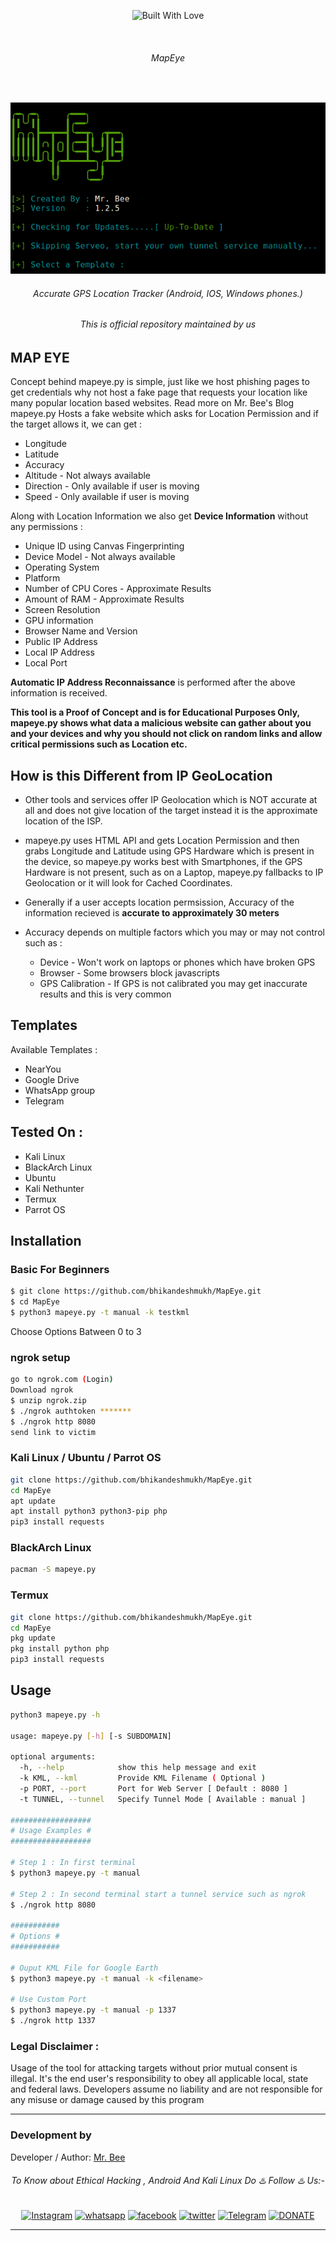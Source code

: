 
<p align=center>
  <img title="Built With Love" src="https://forthebadge.com/images/badges/built-with-love.svg"></p>

  <br>


###### <p align="center"> *MapEye*

  <br>

<p align="center"><img src="res/mapeye.png"></p>

###### <p align="center">Accurate GPS Location Tracker (Android, IOS, Windows phones.)


###### <p align="center">*This is official repository maintained by us*


## MAP EYE

Concept behind mapeye.py is simple, just like we host phishing pages to get credentials why not host a fake page that requests your location like many popular location based websites. Read more on Mr. Bee's Blog mapeye.py Hosts a fake website which asks for Location Permission and if the target allows it, we can get :

* Longitude
* Latitude
* Accuracy
* Altitude - Not always available
* Direction - Only available if user is moving
* Speed - Only available if user is moving

Along with Location Information we also get **Device Information** without any permissions :

* Unique ID using Canvas Fingerprinting
* Device Model - Not always available
* Operating System
* Platform
* Number of CPU Cores - Approximate Results
* Amount of RAM - Approximate Results
* Screen Resolution
* GPU information
* Browser Name and Version
* Public IP Address
* Local IP Address
* Local Port

**Automatic IP Address Reconnaissance** is performed after the above information is received.

**This tool is a Proof of Concept and is for Educational Purposes Only, mapeye.py shows what data a malicious website can gather about you and your devices and why you should not click on random links and allow critical permissions such as Location etc.**

## How is this Different from IP GeoLocation

* Other tools and services offer IP Geolocation which is NOT accurate at all and does not give location of the target instead it is the approximate location of the ISP.

* mapeye.py uses HTML API and gets Location Permission and then grabs Longitude and Latitude using GPS Hardware which is present in the device, so mapeye.py works best with Smartphones, if the GPS Hardware is not present, such as on a Laptop, mapeye.py fallbacks to IP Geolocation or it will look for Cached Coordinates.  

* Generally if a user accepts location permsission, Accuracy of the information recieved is **accurate to approximately 30 meters**

* Accuracy depends on multiple factors which you may or may not control such as :
  * Device - Won't work on laptops or phones which have broken GPS
  * Browser - Some browsers block javascripts
  * GPS Calibration - If GPS is not calibrated you may get inaccurate results and this is very common

## Templates

Available Templates :

* NearYou
* Google Drive
* WhatsApp group
* Telegram

## Tested On :

* Kali Linux
* BlackArch Linux
* Ubuntu
* Kali Nethunter
* Termux
* Parrot OS

## Installation

### Basic For Beginners

```bash
$ git clone https://github.com/bhikandeshmukh/MapEye.git
$ cd MapEye
$ python3 mapeye.py -t manual -k testkml
```
Choose Options Batween 0 to 3

### ngrok setup

```bash
go to ngrok.com (Login)
Download ngrok
$ unzip ngrok.zip
$ ./ngrok authtoken *******
$ ./ngrok http 8080
send link to victim
```

### Kali Linux / Ubuntu / Parrot OS

```bash
git clone https://github.com/bhikandeshmukh/MapEye.git
cd MapEye
apt update
apt install python3 python3-pip php
pip3 install requests
```

### BlackArch Linux

```bash
pacman -S mapeye.py
```

### Termux

```bash
git clone https://github.com/bhikandeshmukh/MapEye.git
cd MapEye
pkg update
pkg install python php
pip3 install requests
```

## Usage

```bash
python3 mapeye.py -h

usage: mapeye.py [-h] [-s SUBDOMAIN]

optional arguments:
  -h, --help            show this help message and exit
  -k KML, --kml         Provide KML Filename ( Optional )
  -p PORT, --port       Port for Web Server [ Default : 8080 ]
  -t TUNNEL, --tunnel   Specify Tunnel Mode [ Available : manual ]

##################
# Usage Examples #
##################

# Step 1 : In first terminal
$ python3 mapeye.py -t manual

# Step 2 : In second terminal start a tunnel service such as ngrok
$ ./ngrok http 8080

###########
# Options #
###########

# Ouput KML File for Google Earth
$ python3 mapeye.py -t manual -k <filename>

# Use Custom Port
$ python3 mapeye.py -t manual -p 1337
$ ./ngrok http 1337

```

### Legal Disclaimer :

Usage of the tool for attacking targets without prior mutual consent is illegal. It's the end user's responsibility to obey all applicable local, state and federal laws. Developers assume no liability and are not responsible for any misuse or damage caused by this program

-------------------------------------------------------------------------------------

### Development by

Developer / Author: [Mr. Bee](https://www.instagram.com/bhikan_deshmukh/)

###### <p align="center">To Know about Ethical Hacking , Android And Kali Linux Do ♨️ Follow ♨️ Us:-</p>
<p align="center">
<a href="https://www.instagram.com/bhikan_deshmukh/"><img title="Instagram" src="https://img.shields.io/badge/instagram-%23E4405F.svg?&style=for-the-badge&logo=instagram&logoColor=white"></a>
<a href="https://wa.me/918600525401"><img title="whatsapp" src="https://img.shields.io/badge/WHATSAPP-%2325D366.svg?&style=for-the-badge&logo=whatsapp&logoColor=white"></a>
<a href="https://www.facebook.com/thebhikandeshmukh"><img title="facebook" src="https://img.shields.io/badge/facebook-%231877F2.svg?&style=for-the-badge&logo=facebook&logoColor=white"></a>
<a href="https://www.twitter.com/bhikan_deshmukh/"><img title="twitter" src="https://img.shields.io/badge/twitter-%231DA1F2.svg?&style=for-the-badge&logo=twitter&logoColor=white"></a>
<a href="https://t.me/dev_aladdin"><img title="Telegram" src="https://img.shields.io/badge/Telegram-blue?style=for-the-badge&logo=Telegram"></a>
<a href="https://rzp.io/l/mrbee"><img title="DONATE" src="https://img.shields.io/badge/DONATE-yellow?style=for-the-badge&logo=google-pay"></a>
</p>

-------------------------------------------------------------------------------------
